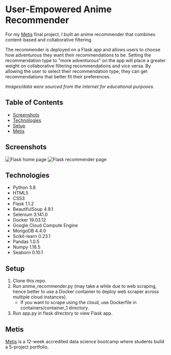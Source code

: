 # User-Empowered Anime Recommender

For my [Metis](https://www.thisismetis.com/data-science-bootcamps) final project, I built an anime recommender that combines content-based and collaborative filtering. 

The recommender is deployed on a Flask app and allows users to choose how adventurous they want their recommendations to be. Setting the recommendation type to "more adventurous" on the app will place a greater weight on collaborative filtering recommendations and vice versa. By allowing the user to select their recommendation type, they can get recommendations that better fit their preferences. 

*Images/data were sourced from the internet for educational purposes.*

## Table of Contents

* [Screenshots](#screenshots)
* [Technologies](#technologies)
* [Setup](#setup)
* [Metis](#metis)

## Screenshots

![Flask home page](https://user-images.githubusercontent.com/62628676/93408976-d78cc880-f863-11ea-9978-c921b2a56945.png)
![Flask recommender page](https://user-images.githubusercontent.com/62628676/93409135-33efe800-f864-11ea-9c10-0396cda3428d.png)

## Technologies

* Python 3.8
* HTML5
* CSS3
* Flask 1.1.2
* BeautifulSoup 4.9.1
* Selenium 3.141.0
* Docker 19.03.12
* Google Cloud Compute Engine
* MongoDB 4.4.0
* Scikit-learn 0.23.1
* Pandas 1.0.5
* Numpy 1.18.5
* Seaborn 0.10.1

## Setup

1. Clone this repo.
2. Run anime_recommender.py (may take a while due to web scraping, hence better to use a Docker container to deploy web scraper across multiple cloud instances).
    * If you want to scrape using the cloud, use Dockerfile in containers/container_1 directory.
3. Run app.py in flask directory to view Flask app.  

## Metis 

[Metis](https://www.thisismetis.com/data-science-bootcamps) is a 12-week accredited data science bootcamp where students build a 5-project portfolio. 
